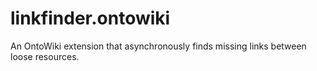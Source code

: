 linkfinder.ontowiki
===================

An OntoWiki extension that asynchronously finds missing links between loose resources.
